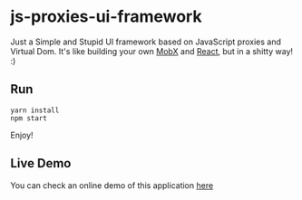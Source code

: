 # js-proxies-ui-framework
Just a Simple and Stupid UI framework based on JavaScript proxies and Virtual Dom. It's like building your own [MobX](https://mobxjs.github.io/mobx/) and [React](https://facebook.github.io/react/), but in a shitty way! :)

## Run
    yarn install
    npm start
    
Enjoy!

## Live Demo

You can check an online demo of this application [here](https://francesco-strazzullo.github.io/js-proxies-ui-framework)